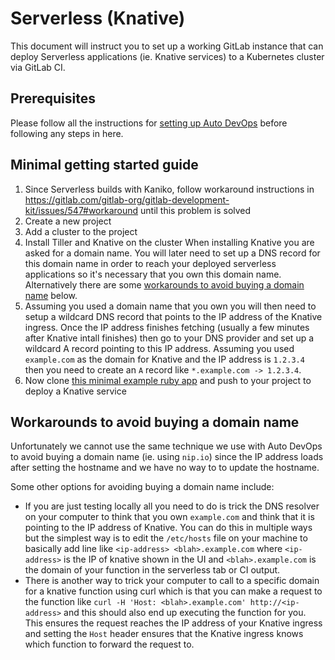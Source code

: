 # Serverless (Knative)

This document will instruct you to set up a working GitLab instance that can
deploy Serverless applications (ie. Knative services) to a Kubernetes cluster
via GitLab CI.

## Prerequisites

Please follow all the instructions for [setting up Auto
DevOps](./auto_devops.md) before following any steps in here.

## Minimal getting started guide

1. Since Serverless builds with Kaniko, follow workaround instructions
   in
   https://gitlab.com/gitlab-org/gitlab-development-kit/issues/547#workaround
   until this problem is solved
1. Create a new project
1. Add a cluster to the project
1. Install Tiller and Knative on the cluster
  When installing Knative you are asked for a domain name. You will later need
  to set up a DNS record for this domain name in order to reach your deployed
  serverless applications so it's necessary that you own this domain name.
  Alternatively there are some [workarounds to avoid buying a domain
  name](#workarounds-to-avoid-buying-a-domain-name) below.
1. Assuming you used a domain name that you own you will then need to setup a
  wildcard DNS record that points to the IP address of the Knative ingress.
  Once the IP address finishes fetching (usually a few minutes after Knative
  intall finishes) then go to your DNS provider and set up a wildcard A record
  pointing to this IP address. Assuming you used `example.com` as the domain
  for Knative and the IP address is `1.2.3.4` then you need to create an `A`
  record like `*.example.com -> 1.2.3.4`.
1. Now clone [this minimal example ruby
  app](https://gitlab.com/gitlab-org/cluster-integration/knative-examples/knative-ruby-app-kubectl)
  and push to your project to deploy a Knative service

## Workarounds to avoid buying a domain name

Unfortunately we cannot use the same technique we use with Auto DevOps to avoid
buying a domain name (ie. using `nip.io`) since the IP address loads after
setting the hostname and we have no way to to update the hostname.

Some other options for avoiding buying a domain name include:

- If you are just testing locally all you need to do is trick the DNS resolver
  on your computer to think that you own `example.com` and think that it is
  pointing to the IP address of Knative. You can do this in multiple ways but
  the simplest way is to edit the `/etc/hosts` file on your machine to
  basically add line like `<ip-address> <blah>.example.com` where
  `<ip-address>` is the IP of knative shown in the UI and `<blah>.example.com`
  is the domain of your function in the serverless tab or CI output.
- There is another way to trick your computer to call to a specific domain for
  a knative function using curl which is that you can make a request to the
  function like `curl -H 'Host: <blah>.example.com' http://<ip-address>` and
  this should also end up executing the function for you. This ensures the
  request reaches the IP address of your Knative ingress and setting the `Host`
  header ensures that the Knative ingress knows which function to forward the
  request to.
